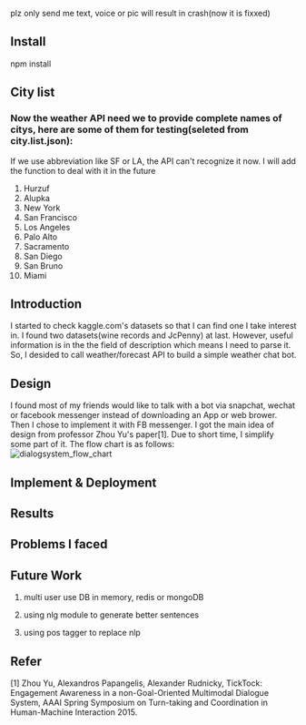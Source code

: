 
plz only send me text, voice or pic will result in crash(now it is fixxed)
## Install
npm install

## City list
### Now the weather API need we to provide complete names of citys, here are some of them for testing(seleted from city.list.json):
If we use abbreviation like SF or LA, the API can't recognize it now. I will add the function to deal with it in the future</br>
1. Hurzuf</br>
2. Alupka</br>
3. New York</br>
4. San Francisco</br>
5. Los Angeles</br>
6. Palo Alto</br>
7. Sacramento</br>
8. San Diego</br>
9. San Bruno</br>
10. Miami</br>

## Introduction
I started to check kaggle.com's datasets so that I can find one I take interest in. I found two datasets(wine records and JcPenny) at last. However, useful information is in the the field of description which means I need to parse it.</br>
So, I desided to call weather/forecast API to build a simple weather chat bot.</br>

## Design
I found most of my friends would like to talk with a bot via snapchat, wechat or facebook messenger instead of downloading an App or web brower. Then I chose to implement it with FB messenger.
I got the main idea of design from professor Zhou Yu's paper[1]. Due to short time, I simplify some part of it. The flow chart is as follows:</br>
![dialogsystem_flow_chart](https://user-images.githubusercontent.com/21259611/35221216-36b73692-ff2e-11e7-9acf-028526952476.png)</br>


## Implement & Deployment

## Results
## Problems I faced
## Future Work
1. multi user
  use DB in memory, redis or mongoDB

2. using nlg module to generate better sentences

3. using pos tagger to replace nlp

## Refer
[1] Zhou Yu, Alexandros Papangelis, Alexander Rudnicky, TickTock: Engagement Awareness in a non-Goal-Oriented Multimodal Dialogue System, AAAI Spring Symposium on Turn-taking and Coordination in Human-Machine Interaction 2015.
